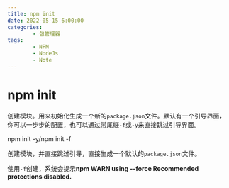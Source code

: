 ```yaml
---
title: npm init
date: 2022-05-15 6:00:00
categories:
        - 包管理器
tags:
        - NPM
        - NodeJs
        - Note
---
```


# npm init

创建模块。用来初始化生成一个新的`package.json`文件。默认有一个引导界面，你可以一步步的配置，也可以通过带尾缀`-f`或`-y`来直接跳过引导界面。

npm init -y/npm init -f

创建模块，并直接跳过引导，直接生成一个默认的`package.json`文件。

使用`-f`创建，系统会提示**npm WARN using --force Recommended protections disabled.**
